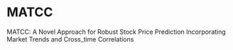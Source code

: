 # MATCC
MATCC: A Novel Approach for Robust Stock Price Prediction Incorporating Market Trends and Cross_time Correlations
